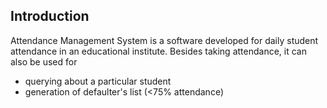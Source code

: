## Introduction

Attendance Management System is a software developed for daily student attendance in an educational institute.
Besides taking attendance, it can also be used for
* querying about a particular student
* generation of defaulter's list (<75% attendance)

